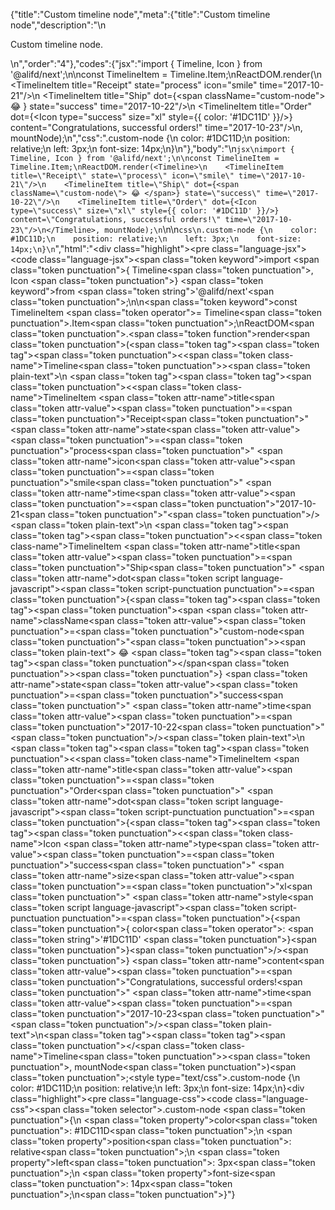 {"title":"Custom timeline node","meta":{"title":"Custom timeline node","description":"\n<p>Custom timeline node.</p>\n","order":"4"},"codes":{"jsx":"import { Timeline, Icon } from '@alifd/next';\n\nconst TimelineItem = Timeline.Item;\nReactDOM.render(<Timeline>\n    <TimelineItem title=\"Receipt\" state=\"process\" icon=\"smile\" time=\"2017-10-21\"/>\n    <TimelineItem title=\"Ship\" dot={<span className=\"custom-node\"> 😂 </span>} state=\"success\" time=\"2017-10-22\"/>\n    <TimelineItem title=\"Order\" dot={<Icon type=\"success\" size=\"xl\" style={{ color: '#1DC11D' }}/>} content=\"Congratulations, successful orders!\" time=\"2017-10-23\"/>\n</Timeline>, mountNode);\n","css":".custom-node {\n    color: #1DC11D;\n    position: relative;\n    left: 3px;\n    font-size: 14px;\n}\n"},"body":"\n````jsx\nimport { Timeline, Icon } from '@alifd/next';\n\nconst TimelineItem = Timeline.Item;\nReactDOM.render(<Timeline>\n    <TimelineItem title=\"Receipt\" state=\"process\" icon=\"smile\" time=\"2017-10-21\"/>\n    <TimelineItem title=\"Ship\" dot={<span className=\"custom-node\"> 😂 </span>} state=\"success\" time=\"2017-10-22\"/>\n    <TimelineItem title=\"Order\" dot={<Icon type=\"success\" size=\"xl\" style={{ color: '#1DC11D' }}/>} content=\"Congratulations, successful orders!\" time=\"2017-10-23\"/>\n</Timeline>, mountNode);\n````\n\n````css\n.custom-node {\n    color: #1DC11D;\n    position: relative;\n    left: 3px;\n    font-size: 14px;\n}\n````","html":"<script>(function(){\"use strict\";\n\nvar _next = require(\"@alifd/next\");\n\nvar TimelineItem = _next.Timeline.Item;\nReactDOM.render(React.createElement(\n    _next.Timeline,\n    null,\n    React.createElement(TimelineItem, { title: \"Receipt\", state: \"process\", icon: \"smile\", time: \"2017-10-21\" }),\n    React.createElement(TimelineItem, { title: \"Ship\", dot: React.createElement(\n            \"span\",\n            { className: \"custom-node\" },\n            \" \\uD83D\\uDE02 \"\n        ), state: \"success\", time: \"2017-10-22\" }),\n    React.createElement(TimelineItem, { title: \"Order\", dot: React.createElement(_next.Icon, { type: \"success\", size: \"xl\", style: { color: '#1DC11D' } }), content: \"Congratulations, successful orders!\", time: \"2017-10-23\" })\n), mountNode);})()</script><div class=\"highlight\"><pre class=\"language-jsx\"><code class=\"language-jsx\"><span class=\"token keyword\">import</span> <span class=\"token punctuation\">{</span> Timeline<span class=\"token punctuation\">,</span> Icon <span class=\"token punctuation\">}</span> <span class=\"token keyword\">from</span> <span class=\"token string\">'@alifd/next'</span><span class=\"token punctuation\">;</span>\n\n<span class=\"token keyword\">const</span> TimelineItem <span class=\"token operator\">=</span> Timeline<span class=\"token punctuation\">.</span>Item<span class=\"token punctuation\">;</span>\nReactDOM<span class=\"token punctuation\">.</span><span class=\"token function\">render</span><span class=\"token punctuation\">(</span><span class=\"token tag\"><span class=\"token tag\"><span class=\"token punctuation\">&lt;</span><span class=\"token class-name\">Timeline</span></span><span class=\"token punctuation\">></span></span><span class=\"token plain-text\">\n    </span><span class=\"token tag\"><span class=\"token tag\"><span class=\"token punctuation\">&lt;</span><span class=\"token class-name\">TimelineItem</span></span> <span class=\"token attr-name\">title</span><span class=\"token attr-value\"><span class=\"token punctuation\">=</span><span class=\"token punctuation\">\"</span>Receipt<span class=\"token punctuation\">\"</span></span> <span class=\"token attr-name\">state</span><span class=\"token attr-value\"><span class=\"token punctuation\">=</span><span class=\"token punctuation\">\"</span>process<span class=\"token punctuation\">\"</span></span> <span class=\"token attr-name\">icon</span><span class=\"token attr-value\"><span class=\"token punctuation\">=</span><span class=\"token punctuation\">\"</span>smile<span class=\"token punctuation\">\"</span></span> <span class=\"token attr-name\">time</span><span class=\"token attr-value\"><span class=\"token punctuation\">=</span><span class=\"token punctuation\">\"</span>2017-10-21<span class=\"token punctuation\">\"</span></span><span class=\"token punctuation\">/></span></span><span class=\"token plain-text\">\n    </span><span class=\"token tag\"><span class=\"token tag\"><span class=\"token punctuation\">&lt;</span><span class=\"token class-name\">TimelineItem</span></span> <span class=\"token attr-name\">title</span><span class=\"token attr-value\"><span class=\"token punctuation\">=</span><span class=\"token punctuation\">\"</span>Ship<span class=\"token punctuation\">\"</span></span> <span class=\"token attr-name\">dot</span><span class=\"token script language-javascript\"><span class=\"token script-punctuation punctuation\">=</span><span class=\"token punctuation\">{</span><span class=\"token tag\"><span class=\"token tag\"><span class=\"token punctuation\">&lt;</span>span</span> <span class=\"token attr-name\">className</span><span class=\"token attr-value\"><span class=\"token punctuation\">=</span><span class=\"token punctuation\">\"</span>custom-node<span class=\"token punctuation\">\"</span></span><span class=\"token punctuation\">></span></span><span class=\"token plain-text\"> 😂 </span><span class=\"token tag\"><span class=\"token tag\"><span class=\"token punctuation\">&lt;/</span>span</span><span class=\"token punctuation\">></span></span><span class=\"token punctuation\">}</span></span> <span class=\"token attr-name\">state</span><span class=\"token attr-value\"><span class=\"token punctuation\">=</span><span class=\"token punctuation\">\"</span>success<span class=\"token punctuation\">\"</span></span> <span class=\"token attr-name\">time</span><span class=\"token attr-value\"><span class=\"token punctuation\">=</span><span class=\"token punctuation\">\"</span>2017-10-22<span class=\"token punctuation\">\"</span></span><span class=\"token punctuation\">/></span></span><span class=\"token plain-text\">\n    </span><span class=\"token tag\"><span class=\"token tag\"><span class=\"token punctuation\">&lt;</span><span class=\"token class-name\">TimelineItem</span></span> <span class=\"token attr-name\">title</span><span class=\"token attr-value\"><span class=\"token punctuation\">=</span><span class=\"token punctuation\">\"</span>Order<span class=\"token punctuation\">\"</span></span> <span class=\"token attr-name\">dot</span><span class=\"token script language-javascript\"><span class=\"token script-punctuation punctuation\">=</span><span class=\"token punctuation\">{</span><span class=\"token tag\"><span class=\"token tag\"><span class=\"token punctuation\">&lt;</span><span class=\"token class-name\">Icon</span></span> <span class=\"token attr-name\">type</span><span class=\"token attr-value\"><span class=\"token punctuation\">=</span><span class=\"token punctuation\">\"</span>success<span class=\"token punctuation\">\"</span></span> <span class=\"token attr-name\">size</span><span class=\"token attr-value\"><span class=\"token punctuation\">=</span><span class=\"token punctuation\">\"</span>xl<span class=\"token punctuation\">\"</span></span> <span class=\"token attr-name\">style</span><span class=\"token script language-javascript\"><span class=\"token script-punctuation punctuation\">=</span><span class=\"token punctuation\">{</span><span class=\"token punctuation\">{</span> color<span class=\"token operator\">:</span> <span class=\"token string\">'#1DC11D'</span> <span class=\"token punctuation\">}</span><span class=\"token punctuation\">}</span></span><span class=\"token punctuation\">/></span></span><span class=\"token punctuation\">}</span></span> <span class=\"token attr-name\">content</span><span class=\"token attr-value\"><span class=\"token punctuation\">=</span><span class=\"token punctuation\">\"</span>Congratulations, successful orders!<span class=\"token punctuation\">\"</span></span> <span class=\"token attr-name\">time</span><span class=\"token attr-value\"><span class=\"token punctuation\">=</span><span class=\"token punctuation\">\"</span>2017-10-23<span class=\"token punctuation\">\"</span></span><span class=\"token punctuation\">/></span></span><span class=\"token plain-text\">\n</span><span class=\"token tag\"><span class=\"token tag\"><span class=\"token punctuation\">&lt;/</span><span class=\"token class-name\">Timeline</span></span><span class=\"token punctuation\">></span></span><span class=\"token punctuation\">,</span> mountNode<span class=\"token punctuation\">)</span><span class=\"token punctuation\">;</span></code></pre></div><style type=\"text/css\">.custom-node {\n    color: #1DC11D;\n    position: relative;\n    left: 3px;\n    font-size: 14px;\n}</style><div class=\"highlight\"><pre class=\"language-css\"><code class=\"language-css\"><span class=\"token selector\">.custom-node</span> <span class=\"token punctuation\">{</span>\n    <span class=\"token property\">color</span><span class=\"token punctuation\">:</span> #1DC11D<span class=\"token punctuation\">;</span>\n    <span class=\"token property\">position</span><span class=\"token punctuation\">:</span> relative<span class=\"token punctuation\">;</span>\n    <span class=\"token property\">left</span><span class=\"token punctuation\">:</span> 3px<span class=\"token punctuation\">;</span>\n    <span class=\"token property\">font-size</span><span class=\"token punctuation\">:</span> 14px<span class=\"token punctuation\">;</span>\n<span class=\"token punctuation\">}</span></code></pre></div>"}